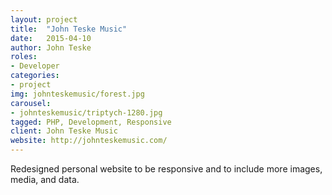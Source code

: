 ```yaml
---
layout: project
title:  "John Teske Music"
date:   2015-04-10
author: John Teske
roles:
- Developer
categories:
- project
img: johnteskemusic/forest.jpg
carousel:
- johnteskemusic/triptych-1280.jpg
tagged: PHP, Development, Responsive
client: John Teske Music
website: http://johnteskemusic.com/
---
```

Redesigned personal website to be responsive and to include more images, media, and data.
